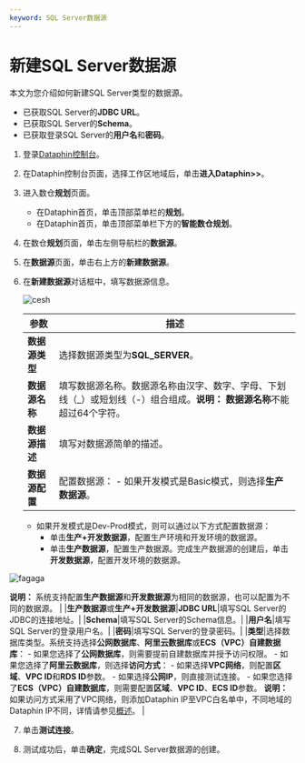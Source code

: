 ```yaml
---
keyword: SQL Server数据源
---
```


# 新建SQL Server数据源

本文为您介绍如何新建SQL Server类型的数据源。

-   已获取SQL Server的**JDBC URL**。
-   已获取SQL Server的**Schema**。
-   已获取登录SQL Server的**用户名**和**密码**。

1.  登录[Dataphin控制台](https://dataphin.console.aliyun.com/workingArea)。

2.  在Dataphin控制台页面，选择工作区地域后，单击**进入Dataphin\>\>**。

3.  进入数仓**规划**页面。

    -   在Dataphin首页，单击顶部菜单栏的**规划**。
    -   在Dataphin首页，单击顶部菜单栏下方的**智能数仓规划**。
4.  在数仓**规划**页面，单击左侧导航栏的**数据源**。

5.  在**数据源**页面，单击右上方的**新建数据源**。

6.  在**新建数据源**对话框中，填写数据源信息。

    ![cesh](https://help-static-aliyun-doc.aliyuncs.com/assets/img/zh-CN/6755209951/p98870.png)

    |参数|描述|
    |--|--|
    |**数据源类型**|选择数据源类型为**SQL\_SERVER**。|
    |**数据源名称**|填写数据源名称。数据源名称由汉字、数字、字母、下划线（\_）或短划线（-）组合组成。**说明：** **数据源名称**不能超过64个字符。 |
    |**数据源描述**|填写对数据源简单的描述。|
    |**数据源配置**|配置数据源：     -   如果开发模式是Basic模式，则选择**生产数据源**。
    -   如果开发模式是Dev-Prod模式，则可以通过以下方式配置数据源：
        -   单击**生产+开发数据源**，配置生产环境和开发环境的数据源。
        -   单击**生产数据源**，配置生产数据源。完成生产数据源的创建后，单击**开发数据源**，配置开发环境的数据源。

![fagaga](https://help-static-aliyun-doc.aliyuncs.com/assets/img/zh-CN/6278209951/p93912.png)

**说明：** 系统支持配置**生产数据源**和**开发数据源**为相同的数据源，也可以配置为不同的数据源。 |
    |**生产数据源**或**生产+开发数据源**|**JDBC URL**|填写SQL Server的JDBC的连接地址。|
    |**Schema**|填写SQL Server的Schema信息。|
    |**用户名**|填写SQL Server的登录用户名。|
    |**密码**|填写SQL Server的登录密码。|
    |**类型**|选择数据库类型。系统支持选择**公网数据库**、**阿里云数据库**或**ECS（VPC）自建数据库**：     -   如果您选择了**公网数据库**，则需要提前自建数据库并授予访问权限。
    -   如果您选择了**阿里云数据库**，则选择**访问方式**：
        -   如果选择**VPC网络**，则配置**区域**、**VPC ID**和**RDS ID**参数。
        -   如果选择**公网IP**，则直接测试连接。
    -   如果您选择了**ECS（VPC）自建数据库**，则需要配置**区域**、**VPC ID**、**ECS ID**参数。
**说明：** 如果访问方式采用了VPC网络，则添加Dataphin IP至VPC白名单中，不同地域的Dataphin IP不同，详情请参见[概述](/cn.zh-CN/数仓规划/数据源/概述.md)。 |

7.  单击**测试连接**。

8.  测试成功后，单击**确定**，完成SQL Server数据源的创建。


